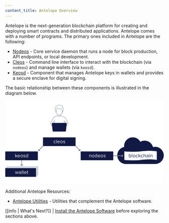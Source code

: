 ```yaml
---
content_title: Antelope Overview
---
```


Antelope is the next-generation blockchain platform for creating and deploying smart contracts and distributed applications. Antelope comes with a number of programs. The primary ones included in Antelope are the following:

* [Nodeos](01_nodeos/index.md) - Core service daemon that runs a node for block production, API endpoints, or local development.
* [Cleos](02_cleos/index.md) - Command line interface to interact with the blockchain (via `nodeos`) and manage wallets (via `keosd`).
* [Keosd](03_keosd/index.md) - Component that manages Antelope keys in wallets and provides a secure enclave for digital signing.

The basic relationship between these components is illustrated in the diagram below.

![Antelope components](leap_components.png)

Additional Antelope Resources:
* [Antelope Utilities](10_utilities/index.md) - Utilities that complement the Antelope software.  

[//]: # (THIS IS A COMMENT REMOVING BROKEN LINKS)  
[//]: # (Upgrade-Guide-20_upgrade-guide/index.md-antelope-version/protocol-upgrade-guide.)  
[//]: # (Release Notes 30_release-notes/index.md  - All release notes for this Antelope version.)  

[[info | What's Next?]]
| [Install the Antelope Software](00_install/index.md) before exploring the sections above.
